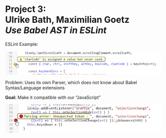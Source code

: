 # Project 3: <br> Ulrike Bath, Maximilian Goetz<br>*Use Babel AST in ESLint*

ESLint Example:

![](eslint1.png)

Problem: Uses its own Parser, which does not know about Babel Syntax/Language extensions

**Goal:** Make it compatible with our “JavaScript”

![](eslint2.png)

